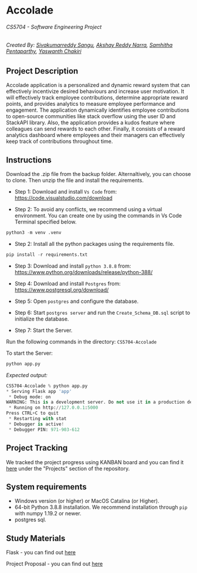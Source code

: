 # Accolade

###### CS5704 - Software Engineering Project

###### Created By: [Sivakumarreddy Sangu][link-reference_1], [Akshay Reddy Narra][link-reference_2], [Samhitha Pentaparthy][link-reference_3], [Yaswanth Chakiri][link-reference_4]


## Project Description

Accolade application is a personalized and dynamic reward system that can effectively incentivize desired behaviours and increase user motivation. It will effectively track employee contributions, determine appropriate reward points, and provides analytics to measure employee performance and engagement. The application dynamically identifies employee contributions to open-source communities like stack overflow using the user ID and StackAPI library. Also, the application provides a kudos feature where colleagues can send rewards to each other. Finally, it consists of a reward analytics dashboard where employees and their managers can effectively keep track of contributions throughout time.

## Instructions

Download the .zip file from the backup folder. Alternaltively, you can choose to clone. Then unzip the file and install the requirements.

- Step 1: Download and install `Vs Code` from: https://code.visualstudio.com/download

- Step 2: To avoid any conflicts, we recommend using a virtual environment. You can create one by using the commands in Vs Code Terminal specified below.

```python 
python3 -m venv .venv
```

- Step 2: Install all the python packages using the requirements file.
```python
pip install -r requirements.txt
```

- Step 3: Download and install `python 3.8.8` from: https://www.python.org/downloads/release/python-388/

- Step 4: Download and install `Postgres` from: https://www.postgresql.org/download/

- Step 5: Open `postgres` and configure the database.

- Step 6: Start `postgres server` and run the `Create_Schema_DB.sql` script to initialize the database.

- Step 7: Start the Server.

Run the following commands in the directory: `CS5704-Accolade`

To start the Server:

``` python
python app.py
```

*Expected output:*

``` python
CS5704-Accolade % python app.py
* Serving Flask app 'app'
 * Debug mode: on
WARNING: This is a development server. Do not use it in a production deployment. Use a production WSGI server instead.
 * Running on http://127.0.0.1:5000
Press CTRL+C to quit
 * Restarting with stat
 * Debugger is active!
 * Debugger PIN: 971-903-612
```

## Project Tracking

We tracked the project progress using KANBAN board and you can find it [here](https://github.com/users/sivakumarreddy07/projects/3) under the "Projects" section of the repository.

## System requirements

* Windows version  (or higher) or MacOS Catalina (or Higher).
* 64-bit Python 3.8.8 installation. We recommend installation through `pip` with numpy 1.19.2 or newer.
* postgres sql. 

## Study Materials

Flask - you can find out [here][link_reference_5]

Project Proposal - you can find out [here][link_reference_5] 


[link-reference_1]: https://github.com/sivakumarreddy07
[link-reference_2]: https://github.com/Akshay-06
[link-reference_3]: https://github.com/samhithapentaparthy
[link-reference_4]: https://github.com/yaswanth1316
[link_reference_5]: https://flask.palletsprojects.com/en/2.1.x/
[link_reference_6]: https://github.com/sivakumarreddy07/Accolade/blob/main/Accolade_Proposal.pdf
